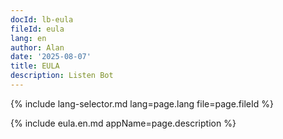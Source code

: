```yaml
---
docId: lb-eula
fileId: eula
lang: en
author: Alan
date: '2025-08-07'
title: EULA
description: Listen Bot
---
```

{% include lang-selector.md lang=page.lang file=page.fileId %}

{% include eula.en.md appName=page.description %}
